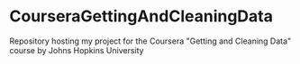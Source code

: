 # CourseraGettingAndCleaningData
Repository hosting my project for the Coursera "Getting and Cleaning Data" course by Johns Hopkins University
